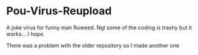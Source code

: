# Pou-Virus-Reupload
A joke virus for funny man Ruweed. Ngl some of the coding is trashy but it works... I hope.

There was a problem with the older repository so I made another one
